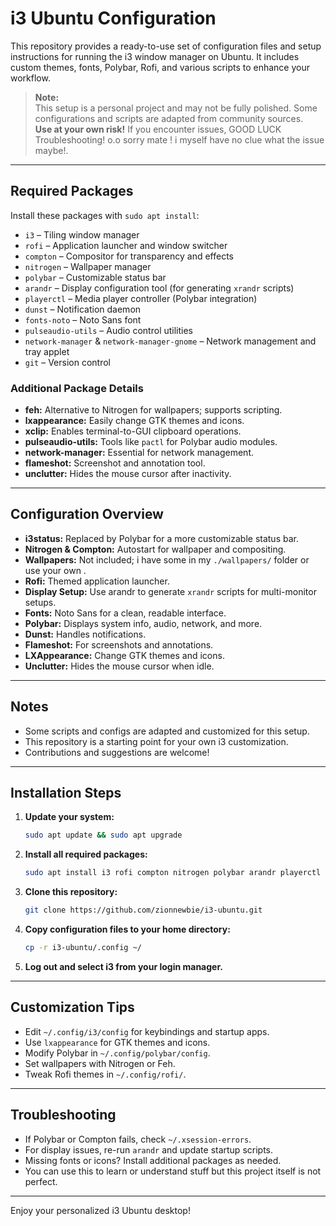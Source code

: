# i3 Ubuntu Configuration

This repository provides a ready-to-use set of configuration files and setup instructions for running the i3 window manager on Ubuntu. It includes custom themes, fonts, Polybar, Rofi, and various scripts to enhance your workflow.

> **Note:**  
> This setup is a personal project and may not be fully polished. Some configurations and scripts are adapted from community sources.  
> **Use at your own risk!** If you encounter issues, GOOD LUCK Troubleshooting! o.o sorry mate ! i myself have no clue what the issue maybe!.

---

## Required Packages

Install these packages with `sudo apt install`:

- `i3` – Tiling window manager
- `rofi` – Application launcher and window switcher
- `compton` – Compositor for transparency and effects
- `nitrogen` – Wallpaper manager
- `polybar` – Customizable status bar
- `arandr` – Display configuration tool (for generating `xrandr` scripts)
- `playerctl` – Media player controller (Polybar integration)
- `dunst` – Notification daemon
- `fonts-noto` – Noto Sans font
- `pulseaudio-utils` – Audio control utilities
- `network-manager` & `network-manager-gnome` – Network management and tray applet
- `git` – Version control

### Additional Package Details

- **feh:** Alternative to Nitrogen for wallpapers; supports scripting.
- **lxappearance:** Easily change GTK themes and icons.
- **xclip:** Enables terminal-to-GUI clipboard operations.
- **pulseaudio-utils:** Tools like `pactl` for Polybar audio modules.
- **network-manager:** Essential for network management.
- **flameshot:** Screenshot and annotation tool.
- **unclutter:** Hides the mouse cursor after inactivity.

---

## Configuration Overview

- **i3status:** Replaced by Polybar for a more customizable status bar.
- **Nitrogen & Compton:** Autostart for wallpaper and compositing.
- **Wallpapers:** Not included; i have some in my `./wallpapers/` folder or use your own .
- **Rofi:** Themed application launcher.
- **Display Setup:** Use arandr to generate `xrandr` scripts for multi-monitor setups.
- **Fonts:** Noto Sans for a clean, readable interface.
- **Polybar:** Displays system info, audio, network, and more.
- **Dunst:** Handles notifications.
- **Flameshot:** For screenshots and annotations.
- **LXAppearance:** Change GTK themes and icons.
- **Unclutter:** Hides the mouse cursor when idle.

---

## Notes

- Some scripts and configs are adapted and customized for this setup.
- This repository is a starting point for your own i3 customization.
- Contributions and suggestions are welcome!

---

## Installation Steps

1. **Update your system:**

   ```sh
   sudo apt update && sudo apt upgrade
   ```

2. **Install all required packages:**

   ```sh
   sudo apt install i3 rofi compton nitrogen polybar arandr playerctl dunst fonts-noto feh lxappearance xclip pulseaudio-utils network-manager network-manager-gnome flameshot git unclutter
   ```

3. **Clone this repository:**

   ```sh
   git clone https://github.com/zionnewbie/i3-ubuntu.git
   ```

4. **Copy configuration files to your home directory:**

   ```sh
   cp -r i3-ubuntu/.config ~/
   ```

5. **Log out and select i3 from your login manager.**

---

## Customization Tips

- Edit `~/.config/i3/config` for keybindings and startup apps.
- Use `lxappearance` for GTK themes and icons.
- Modify Polybar in `~/.config/polybar/config`.
- Set wallpapers with Nitrogen or Feh.
- Tweak Rofi themes in `~/.config/rofi/`.

---

## Troubleshooting

- If Polybar or Compton fails, check `~/.xsession-errors`.
- For display issues, re-run `arandr` and update startup scripts.
- Missing fonts or icons? Install additional packages as needed.
- You can use this to learn or understand stuff but this project itself is not perfect.

---

Enjoy your personalized i3 Ubuntu desktop!
